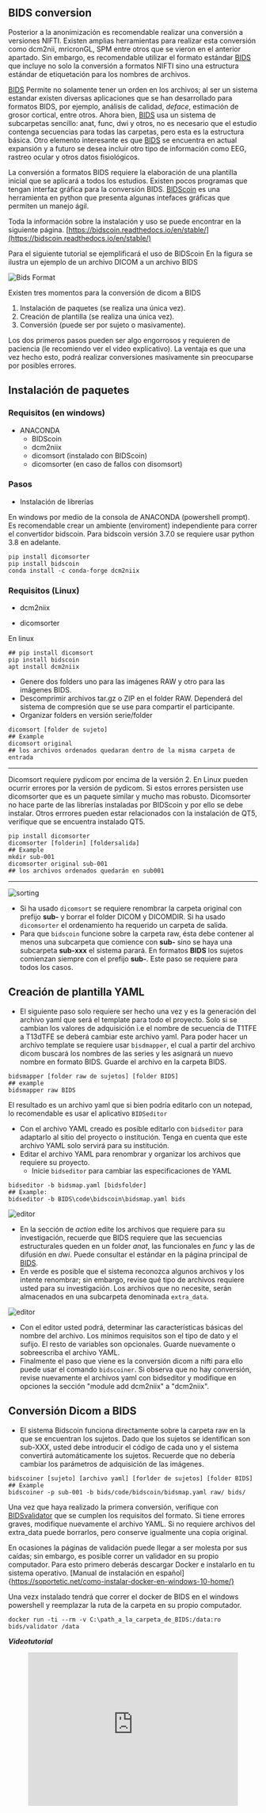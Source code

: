 ## BIDS conversion

Posterior a la anonimización es recomendable realizar una conversión a versiones NIFTI. Existen amplias herramientas para realizar esta conversión como dcm2nii, mricronGL, SPM entre otros que se vieron en el anterior apartado. Sin embargo, es recomendable utilizar el formato estándar [BIDS](https://bids.neuroimaging.io) que incluye no solo la conversión a formatos NIFTI sino una estructura estándar de etiquetación para los nombres de archivos.

[BIDS](https://bids.neuroimaging.io) Permite no solamente tener un orden en los archivos; al ser un sistema estandar existen diversas aplicaciones que se han desarrollado para formatos BIDS, por ejemplo, análisis de calidad, *deface*, estimación de grosor cortical, entre otros. Ahora bien, [BIDS](https://bids.neuroimaging.io) usa un sistema de subcarpetas sencillo: anat, func, dwi y otros, no es necesario que el estudio contenga secuencias para todas las carpetas, pero esta es la estructura básica. Otro elemento interesante es que [BIDS](https://bids.neuroimaging.io) se encuentra en actual expansión y a futuro se desea incluir otro tipo de información como EEG, rastreo ocular y otros datos fisiológicos.

La conversión a formatos BIDS requiere la elaboración de una plantilla inicial que se aplicará a todos los estudios. Existen pocos programas que tengan interfaz gráfica para la conversión BIDS. [BIDScoin](https://bidscoin.readthedocs.io/en/stable/) es una herramienta en python que presenta algunas intefaces gráficas que permiten un manejo ágil.

Toda la información sobre la instalación y uso se puede encontrar en la siguiente página.
[https://bidscoin.readthedocs.io/en/stable/](https://bidscoin.readthedocs.io/en/stable/)

Para el siguiente tutorial se ejemplificará el uso de BIDScoin
En la figura se ilustra un ejemplo de un archivo DICOM a un archivo BIDS

![Bids Format](img/bidsformat.png)

Existen tres momentos para la conversión de dicom a BIDS
1. Instalación de paquetes (se realiza una única vez).
2. Creación de plantilla (se realiza una única vez).
3. Conversión (puede ser por sujeto o masivamente).

Los dos primeros pasos pueden ser algo engorrosos y requieren de paciencia (le recomiendo ver el video explicativo). La ventaja es que una vez hecho esto, podrá realizar conversiones masivamente sin preocuparse por posibles errores.

## Instalación de paquetes

### Requisitos (en windows)

- ANACONDA
  - BIDScoin
  - dcm2niix
  - dicomsort (instalado con BIDScoin)
  - dicomsorter (en caso de fallos con disomsort)

### Pasos

- Instalación de librerías

En windows por medio de la consola de ANACONDA (powershell prompt).
Es recomendable crear un ambiente (enviroment) independiente para correr el convertidor bidscoin. Para bidscoin versión 3.7.0 se requiere usar python 3.8 en adelante.

```console
pip install dicomsorter
pip install bidscoin
conda install -c conda-forge dcm2niix
```

### Requisitos (Linux)

* dcm2niix

* dicomsorter

En linux

```console
## pip install dicomsort
pip install bidscoin
apt install dcm2niix
```

- Genere dos folders uno para las imágenes RAW y otro para las imágenes BIDS.
- Descomprimir archivos tar.gz o ZIP en el folder RAW. Dependerá del sistema de compresión que se use para compartir el participante.
- Organizar folders en versión serie/folder

```console
dicomsort [folder de sujeto]
## Example
dicomsort original
## los archivos ordenados quedaran dentro de la misma carpeta de entrada
```

---

Dicomsort requiere pydicom por encima de la versión 2. En Linux pueden ocurrir errores por la versión de pydicom. Si estos errores persisten use dicomsorter que es un paquete similar y mucho mas robusto. Dicomsorter no hace parte de las librerías instaladas por BIDScoin y por ello se debe instalar. Otros errrores pueden estar relacionados con la instalación de QT5, verifique que se encuentra instalado QT5.

```console
pip install dicomsorter
dicomsorter [folderin] [foldersalida]
## Example
mkdir sub-001
dicomsorter original sub-001
## los archivos ordenados quedarán en sub001
```

---

![sorting](img/sorting.png)

- Si ha usado `dicomsort` se requiere renombrar la carpeta original con prefijo **sub-** y borrar el folder DICOM y DICOMDIR. Si ha usado `dicomsorter` el ordenamiento ha requerido un carpeta de salida.
- Para que `bidscoin` funcione sobre la carpeta raw, ésta debe contener al menos una subcarpeta que comience con **sub-** sino se haya una subcarpeta **sub-xxx** el sistema parará. En formatos **BIDS** los sujetos comienzan siempre con el prefijo **sub-**. Este paso se requiere para todos los casos.

## Creación de plantilla YAML

- El siguiente paso solo requiere ser hecho una vez y es la generación del archivo yaml que será el template para todo el proyecto. Solo si se cambian los valores de adquisición i.e el nombre de secuencia de T1TFE a T13dTFE se deberá cambiar este archivo yaml. Para poder hacer un archivo template se requiere usar `bisdmapper`, el cual a partir del archivo dicom buscará los nombres de las series y les asignará un nuevo nombre en formato BIDS. Guarde el archivo en la carpeta BIDS.

```console
bidsmapper [folder raw de sujetos] [folder BIDS]
## example
bidsmapper raw BIDS
```

El resultado es un archivo yaml que si bien podría editarlo con un notepad, lo recomendable es usar el aplicativo `BIDSeditor`

- Con el archivo YAML creado es posible editarlo con `bidseditor` para adaptarlo al sitio del proyecto o institución. Tenga en cuenta que este archivo YAML solo servirá para su institución.
- Editar el archivo YAML para renombrar y organizar los archivos que requiere su proyecto.
  - Inicie `bidseditor` para cambiar las especificaciones de YAML

```console
bidseditor -b bidsmap.yaml [bidsfolder]
## Example:
bidseditor -b BIDS\code\bidscoin\bidsmap.yaml bids
```

![editor](img/bidscoin_editor.png)

- En la sección de *action* edite los archivos que requiere para su investigación, recuerde que BIDS requiere que las secuencias estructurales queden en un folder *anat*, las funcionales en *func* y las de difusión en *dwi*. Puede consultar el estándar en la página principal de [BIDS](https://bids-specification.readthedocs.io/en/v1.6.0/).
- En verde es posible que el sistema reconozca algunos archivos y los intente renombrar; sin embargo, revise qué tipo de archivos requiere usted para su investigación. Los archivos que no necesite, serán almacenados en una subcarpeta denominada `extra_data`.

![editor](img/bidseditor.png)

- Con el editor usted podrá, determinar las características básicas del nombre del archivo. Los mínimos requisitos son el tipo de dato y el sufijo. El resto de variables son opcionales. Guarde nuevamente o sobreescriba el archivo YAML.
- Finalmente el paso que viene es la conversión dicom a nifti para ello puede usar el comando `bidscoiner`. Si observa que no hay conversión, revise nuevamente el archivos yaml con bidseditor y modifique en opciones la sección "module add dcm2niix" a "dcm2niix".

## Conversión Dicom a BIDS

- El sistema Bidscoin funciona directamente sobre la carpeta raw en la que se encuentran los sujetos. Dado que los sujetos se identifican son sub-XXX, usted debe introducir el código de cada uno y el sistema convertirá automáticamente los sujetos. Recuerde que no debería cambiar los parámetros de adquisición de las imágenes.

```console
bidscoiner [sujeto] [archivo yaml] [forlder de sujetos] [folder BIDS]
## Example
bidscoiner -p sub-001 -b bids/code/bidscoin/bidsmap.yaml raw/ bids/
```

Una vez que haya realizado la primera conversión, verifique con [BIDSvalidator](https://bids-standard.github.io/bids-validator/) que se cumplen los requisitos del formato. Si tiene errores graves, modifique nuevamente el archivo YAML. Si no requiere archivos del extra_data puede borrarlos, pero conserve igualmente una copia original.

En ocasiones la páginas de validación puede llegar a ser molesta por sus caídas; sin embargo, es posible correr un validador en su propio computador. Para esto primero deberás descargar Docker e instalarlo en tu sistema operativo. [Manual de instalación en español]{https://soportetic.net/como-instalar-docker-en-windows-10-home/}

Una vezx instalado tendrá que correr el docker de BIDS en el windows powershell y reemplazar la ruta de la carpeta en su propio computador. 



```console
docker run -ti --rm -v C:\path_a_la_carpeta_de_BIDS:/data:ro bids/validator /data
```



***Videotutorial***

<!-- blank line -->

<figure class="video_container">
  <iframe src="https://www.youtube.com/embed/ze9vibDPYyQ" width="100%" height="310" frameborder="0" allowfullscreen="true"> </iframe>
</figure>
<!-- blank line -->
